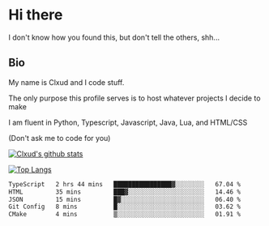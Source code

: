 

# Hi there
I don't know how you found this, but don't tell the others, shh...

## Bio
My name is Clxud and I code stuff.

The only purpose this profile serves is to host whatever projects I decide to make

I am fluent in Python, Typescript, Javascript, Java, Lua, and HTML/CSS



(Don't ask me to code for you)

[![Clxud's github stats](https://github-readme-stats.vercel.app/api?username=cloudwithax&count_private=true&theme=dark&show_icons=true)](https://github.com/anuraghazra/github-readme-stats) 

[![Top Langs](https://github-readme-stats.vercel.app/api/top-langs/?username=cloudwithax&theme=dark)](https://github.com/anuraghazra/github-readme-stats)

<!--START_SECTION:waka-->

```txt
TypeScript   2 hrs 44 mins   ████████████████▓░░░░░░░░   67.04 %
HTML         35 mins         ███▓░░░░░░░░░░░░░░░░░░░░░   14.46 %
JSON         15 mins         █▓░░░░░░░░░░░░░░░░░░░░░░░   06.40 %
Git Config   8 mins          █░░░░░░░░░░░░░░░░░░░░░░░░   03.62 %
CMake        4 mins          ▒░░░░░░░░░░░░░░░░░░░░░░░░   01.91 %
```

<!--END_SECTION:waka-->







